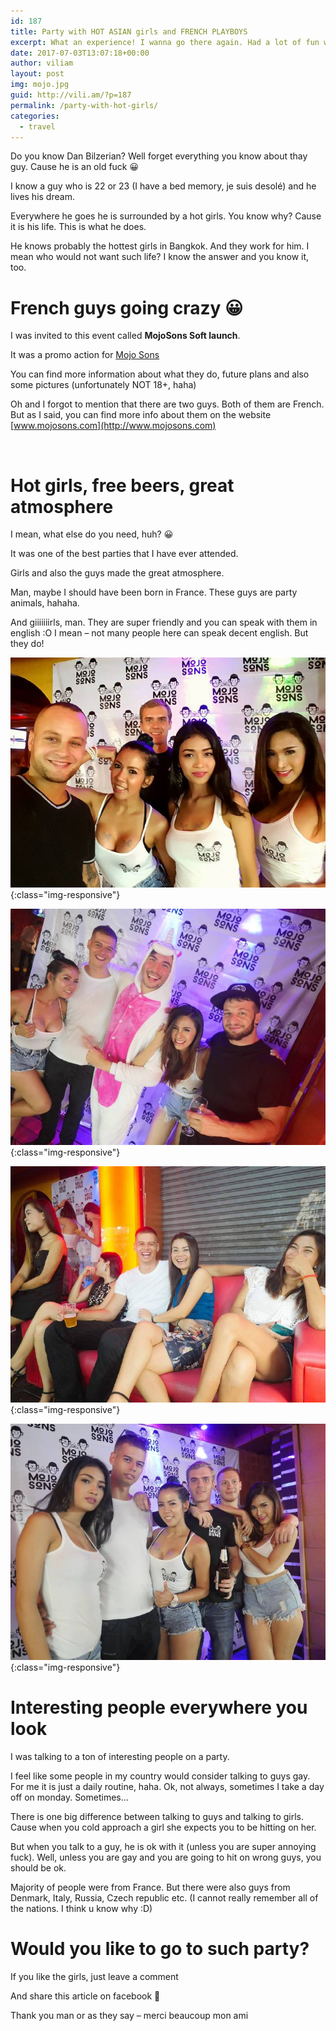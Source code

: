 ```yaml
---
id: 187
title: Party with HOT ASIAN girls and FRENCH PLAYBOYS
excerpt: What an experience! I wanna go there again. Had a lot of fun with these guys. They definitely know how to party.
date: 2017-07-03T13:07:18+00:00
author: viliam
layout: post
img: mojo.jpg
guid: http://vili.am/?p=187
permalink: /party-with-hot-girls/
categories:
  - travel
---
```


Do you know Dan Bilzerian? Well forget everything you know about thay guy. Cause he is an old fuck 😀

I know a guy who is 22 or 23 (I have a bed memory, je suis desolé) and he lives his dream.

Everywhere he goes he is surrounded by a hot girls. You know why? Cause it is his life. This is what he does.

He knows probably the hottest girls in Bangkok. And they work for him. I mean who would not want such life? I know the answer and you know it, too.

# French guys going crazy 😀

I was invited to this event called **MojoSons Soft launch**.

It was a promo action for [Mojo Sons](https://mojosons.com/)

You can find more information about what they do, future plans and also some pictures (unfortunately NOT 18+, haha)

Oh and I forgot to mention that there are two guys. Both of them are French. But as I said, you can find more info about them on the website [www.mojosons.com](http://www.mojosons.com)

&nbsp;

# Hot girls, free beers, great atmosphere

I mean, what else do you need, huh? 😀

It was one of the best parties that I have ever attended.

Girls and also the guys made the great atmosphere.

Man, maybe I should have been born in France. These guys are party animals, hahaha.

And giiiiiiirls, man. They are super friendly and you can speak with them in english :O I mean &#8211; not many people here can speak decent english. But they do!

![The boss in the background](/images/2017/07/mojo001.jpg){:class="img-responsive"}

![Having fun](/images/2017/07/mojo002.jpg){:class="img-responsive"}

![These are actually working girls, I just met them outside](/images/2017/07/mojo003.jpg){:class="img-responsive"}

![Trying to act cool](/images/2017/07/mojo004.jpg){:class="img-responsive"}

# Interesting people everywhere you look

I was talking to a ton of interesting people on a party.

I feel like some people in my country would consider talking to guys gay. For me it is just a daily routine, haha. Ok, not always, sometimes I take a day off on monday. Sometimes&#8230;

There is one big difference between talking to guys and talking to girls. Cause when you cold approach a girl she expects you to be hitting on her.

But when you talk to a guy, he is ok with it (unless you are super annoying fuck). Well, unless you are gay and you are going to hit on wrong guys, you should be ok.

Majority of people were from France. But there were also guys from Denmark, Italy, Russia, Czech republic etc. (I cannot really remember all of the nations. I think u know why :D)

# Would you like to go to such party?

If you like the girls, just leave a comment

And share this article on facebook 🙂

Thank you man or as they say &#8211; merci beaucoup mon ami
